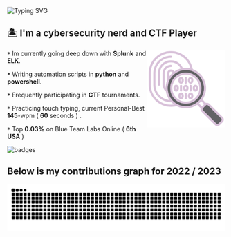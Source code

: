 ![Typing SVG](https://readme-typing-svg.demolab.com?font=Pixelify+Sans&size=30&duration=2600&pause=1000&color=F7B4C2&random=false&width=435&lines=Welcome+to+my+profile+!)
## 🏝 I'm a cybersecurity nerd and CTF Player
<p1>
  <img height="180" width="180" align="right" src="https://github.com/0x157/0x157/blob/main/forensics.png" >  
</p1>
   
**`*`** Im currently going deep down with **Splunk** and **ELK**.

**`*`** Writing automation scripts in **python** and **powershell**.

**`*`** Frequently participating in **CTF** tournaments.

**`*`** Practicing touch typing, current Personal-Best **145**-wpm ( **60** seconds ) .

**`*`** Top **0.03%** on Blue Team Labs Online ( **6th** **USA** )

![badges](https://github.com/0x157/0x157/assets/102762345/66700280-eaa8-442d-bf46-6782c76ace1f)

## Below is my contributions graph for 2022 / 2023
![Snake animation](https://github.com/0x157/0x157/blob/output/github-contribution-grid-snake-dark.svg)


